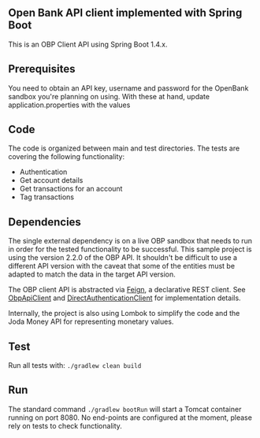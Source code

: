 ## Open Bank API client implemented with Spring Boot
This is an OBP Client API using Spring Boot 1.4.x. 
 
## Prerequisites
 
 You need to obtain an API key, username and password for the OpenBank sandbox you're planning on using.
 With these at hand, update application.properties with the values
 
## Code
 
 The code is organized between main and test directories. The tests are covering the following functionality:
  - Authentication
  - Get account details
  - Get transactions for an account
  - Tag transactions
 
## Dependencies
 
The single external dependency is on a live OBP sandbox that needs to run in order for the tested functionality to be successful. This sample project is using the version 2.2.0 of the OBP API. It shouldn't be difficult to use a different API version with the caveat that some of the entities must be adapted to match the data in the target API version.
 
The OBP client API is abstracted via [Feign](http://projects.spring.io/spring-cloud/spring-cloud.html#spring-cloud-feign), a declarative REST client. See [ObpApiClient](src/main/java/com/tesobe/obp/api/ObpApiClient.java) and [DirectAuthenticationClient](src/main/java/com/tesobe/obp/api/DirectAuthenticationClient.java) for implementation details.
 
Internally, the project is also using Lombok to simplify the code and the Joda Money API for representing monetary values. 
 
## Test
 
 Run all tests with:
 ```./gradlew clean build```
 
## Run
 
 The standard command ```./gradlew bootRun``` will start a Tomcat container running on port 8080. No end-points are configured at the moment, please rely on tests to check functionality.